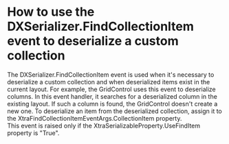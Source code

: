 # How to use the DXSerializer.FindCollectionItem event to deserialize a custom collection


<p>The DXSerializer.FindCollectionItem event is used when it's necessary to deserialize a custom collection and when deserialized items exist in the current layout. For example, the GridControl uses this event to deserialize columns. In this event handler, it searches for a deserialized column in the existing layout. If such a column is found, the GridControl doesn't create a new one. To deserialize an item from the deserialized collection, assign it to the XtraFindCollectionItemEventArgs.CollectionItem property. <br />This event is raised only if the XtraSerializableProperty.UseFindItem property is "True". </p>

<br/>


